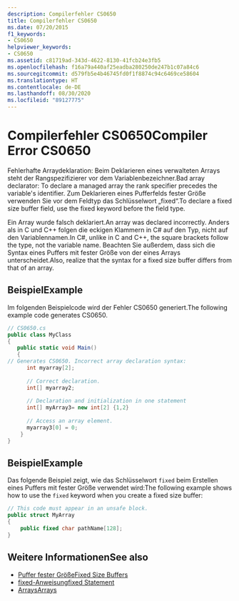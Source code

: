 ```yaml
---
description: Compilerfehler CS0650
title: Compilerfehler CS0650
ms.date: 07/20/2015
f1_keywords:
- CS0650
helpviewer_keywords:
- CS0650
ms.assetid: c81719ad-343d-4622-8130-41fcb24e3fb5
ms.openlocfilehash: f16a79a440af25eadba280250de247b1c07a84c6
ms.sourcegitcommit: d579fb5e4b46745fd0f1f8874c94c6469ce58604
ms.translationtype: HT
ms.contentlocale: de-DE
ms.lasthandoff: 08/30/2020
ms.locfileid: "89127775"
---
```

# <a name="compiler-error-cs0650"></a><span data-ttu-id="4c7d4-103">Compilerfehler CS0650</span><span class="sxs-lookup"><span data-stu-id="4c7d4-103">Compiler Error CS0650</span></span>
<span data-ttu-id="4c7d4-104">Fehlerhafte Arraydeklaration: Beim Deklarieren eines verwalteten Arrays steht der Rangspezifizierer vor dem Variablenbezeichner.</span><span class="sxs-lookup"><span data-stu-id="4c7d4-104">Bad array declarator: To declare a managed array the rank specifier precedes the variable's identifier.</span></span> <span data-ttu-id="4c7d4-105">Zum Deklarieren eines Pufferfelds fester Größe verwenden Sie vor dem Feldtyp das Schlüsselwort „fixed“.</span><span class="sxs-lookup"><span data-stu-id="4c7d4-105">To declare a fixed size buffer field, use the fixed keyword before the field type.</span></span>  
  
 <span data-ttu-id="4c7d4-106">Ein Array wurde falsch deklariert.</span><span class="sxs-lookup"><span data-stu-id="4c7d4-106">An array was declared incorrectly.</span></span> <span data-ttu-id="4c7d4-107">Anders als in C und C++ folgen die eckigen Klammern in C# auf den Typ, nicht auf den Variablennamen.</span><span class="sxs-lookup"><span data-stu-id="4c7d4-107">In C#, unlike in C and C++, the square brackets follow the type, not the variable name.</span></span> <span data-ttu-id="4c7d4-108">Beachten Sie außerdem, dass sich die Syntax eines Puffers mit fester Größe von der eines Arrays unterscheidet.</span><span class="sxs-lookup"><span data-stu-id="4c7d4-108">Also, realize that the syntax for a fixed size buffer differs from that of an array.</span></span>  
  
## <a name="example"></a><span data-ttu-id="4c7d4-109">Beispiel</span><span class="sxs-lookup"><span data-stu-id="4c7d4-109">Example</span></span>  
 <span data-ttu-id="4c7d4-110">Im folgenden Beispielcode wird der Fehler CS0650 generiert.</span><span class="sxs-lookup"><span data-stu-id="4c7d4-110">The following example code generates CS0650.</span></span>  
  
```csharp  
// CS0650.cs  
public class MyClass  
{  
   public static void Main()  
   {  
// Generates CS0650. Incorrect array declaration syntax:  
      int myarray[2];
  
      // Correct declaration.  
      int[] myarray2;  
  
      // Declaration and initialization in one statement  
      int[] myArray3= new int[2] {1,2}  
  
      // Access an array element.  
      myarray3[0] = 0;  
    }  
}  
```  
  
## <a name="example"></a><span data-ttu-id="4c7d4-111">Beispiel</span><span class="sxs-lookup"><span data-stu-id="4c7d4-111">Example</span></span>  
 <span data-ttu-id="4c7d4-112">Das folgende Beispiel zeigt, wie das Schlüsselwort `fixed` beim Erstellen eines Puffers mit fester Größe verwendet wird:</span><span class="sxs-lookup"><span data-stu-id="4c7d4-112">The following example shows how to use the `fixed` keyword when you create a fixed size buffer:</span></span>  
  
```csharp  
// This code must appear in an unsafe block.
public struct MyArray
{  
    public fixed char pathName[128];  
}  
```  
  
## <a name="see-also"></a><span data-ttu-id="4c7d4-113">Weitere Informationen</span><span class="sxs-lookup"><span data-stu-id="4c7d4-113">See also</span></span>

- [<span data-ttu-id="4c7d4-114">Puffer fester Größe</span><span class="sxs-lookup"><span data-stu-id="4c7d4-114">Fixed Size Buffers</span></span>](../../programming-guide/unsafe-code-pointers/fixed-size-buffers.md)
- [<span data-ttu-id="4c7d4-115">fixed-Anweisung</span><span class="sxs-lookup"><span data-stu-id="4c7d4-115">fixed Statement</span></span>](../keywords/fixed-statement.md)
- [<span data-ttu-id="4c7d4-116">Arrays</span><span class="sxs-lookup"><span data-stu-id="4c7d4-116">Arrays</span></span>](../../programming-guide/arrays/index.md)
